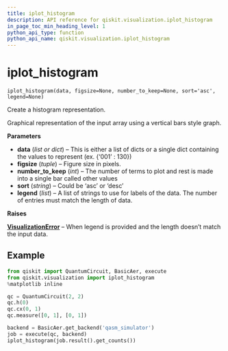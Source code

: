 ```yaml
---
title: iplot_histogram
description: API reference for qiskit.visualization.iplot_histogram
in_page_toc_min_heading_level: 1
python_api_type: function
python_api_name: qiskit.visualization.iplot_histogram
---
```


# iplot\_histogram

<span id="qiskit.visualization.iplot_histogram" />

`iplot_histogram(data, figsize=None, number_to_keep=None, sort='asc', legend=None)`

Create a histogram representation.

Graphical representation of the input array using a vertical bars style graph.

**Parameters**

*   **data** (*list or dict*) – This is either a list of dicts or a single dict containing the values to represent (ex. \{‘001’ : 130})
*   **figsize** (*tuple*) – Figure size in pixels.
*   **number\_to\_keep** (*int*) – The number of terms to plot and rest is made into a single bar called other values
*   **sort** (*string*) – Could be ‘asc’ or ‘desc’
*   **legend** (*list*) – A list of strings to use for labels of the data. The number of entries must match the length of data.

**Raises**

[**VisualizationError**](qiskit.visualization.VisualizationError "qiskit.visualization.VisualizationError") – When legend is provided and the length doesn’t match the input data.

## Example

```python
from qiskit import QuantumCircuit, BasicAer, execute
from qiskit.visualization import iplot_histogram
%matplotlib inline

qc = QuantumCircuit(2, 2)
qc.h(0)
qc.cx(0, 1)
qc.measure([0, 1], [0, 1])

backend = BasicAer.get_backend('qasm_simulator')
job = execute(qc, backend)
iplot_histogram(job.result().get_counts())
```

